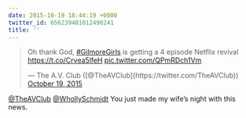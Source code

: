 ```yaml
---
date: 2015-10-19 18:44:19 +0000
twitter_id: 656239481012490241
title: ''
---
```


<blockquote class="twitter-tweet"><p lang="en" dir="ltr">Oh thank God, <a href="https://twitter.com/hashtag/GilmoreGirls?src=hash&amp;ref_src=twsrc%5Etfw">#GilmoreGirls</a> is getting a 4 episode Netflix revival <a href="https://t.co/Crvea5lfeH">https://t.co/Crvea5lfeH</a> <a href="https://t.co/QPmRDch1Vm">pic.twitter.com/QPmRDch1Vm</a></p>&mdash; The A.V. Club ([@TheAVClub](https://twitter.com/TheAVClub)) <a href="https://twitter.com/TheAVClub/status/656230039529365504?ref_src=twsrc%5Etfw">October 19, 2015</a></blockquote>
<script async src="https://platform.twitter.com/widgets.js" charset="utf-8"></script>

[@TheAVClub](https://twitter.com/TheAVClub) [@WhollySchmidt](https://twitter.com/WhollySchmidt) You just made my wife’s night with this news.
